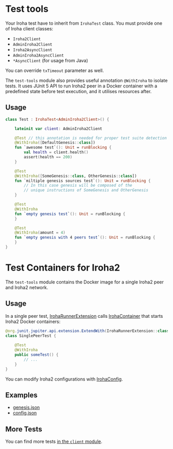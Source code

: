 # Test tools

Your Iroha test have to inherit from `IrohaTest` class.
You must provide one of Iroha client classes:
- `Iroha2Client`
- `AdminIroha2Client`
- `Iroha2AsyncClient`
- `AdminIroha2AsyncClient` 
- `*AsyncClient` (for usage from Java)

You can override `txTimeout` parameter as well.

The `test-tools` module also provides useful annotation `@WithIroha` to isolate tests.
It uses JUnit 5 API to run Iroha2 peer in a Docker container with a predefined state before test execution, and it utilises resources after.

## Usage

```kotlin
class Test : IrohaTest<AdminIroha2Client>() {

    lateinit var client: AdminIroha2Client

    @Test // this annotation is needed for proper test suite detection by IDE
    @WithIroha([DefaultGenesis::class])
    fun `awesome test`(): Unit = runBlocking {
        val health = client.health()
        assert(health == 200)
    }

    @Test
    @WithIroha([SomeGenesis::class, OtherGenesis::class])
    fun `miltiple genesis sources test`(): Unit = runBlocking {
        // In this case genesis will be composed of the
        // unique instructions of SomeGenesis and OtherGenesis
    }

    @Test
    @WithIroha
    fun `empty genesis test`(): Unit = runBlocking {
    }

    @Test
    @WithIroha(amount = 4)
    fun `empty genesis with 4 peers test`(): Unit = runBlocking {
    }
}
```

# Test Containers for Iroha2

The `test-tools` module contains the Docker image for a single Iroha2 peer and Iroha2 network.

## Usage

In a single peer test, [IrohaRunnerExtension](./src/main/kotlin/jp/co/soramitsu/iroha2/testengine/IrohaRunnerExtension.kt) calls [IrohaContainer](./src/main/kotlin/jp/co/soramitsu/iroha2/testengine/IrohaContainer.kt) that starts Iroha2 Docker containers:

```java
@org.junit.jupiter.api.extension.ExtendWith(IrohaRunnerExtension::class)
class SinglePeerTest {
    
    @Test
    @WithIroha
    public someTest() {
        // ...
    }
}
```

You can modify Iroha2 configurations with [IrohaConfig](./src/main/kotlin/jp/co/soramitsu/iroha2/testengine/IrohaConfig.kt).

## Examples

- [genesis.json](./src/main/resources/genesis.json)
- [config.json](./src/main/resources/config.json)

## More Tests

You can find more tests [in the `client` module](../client/src/test/kotlin/jp/co/soramitsu/iroha2).
